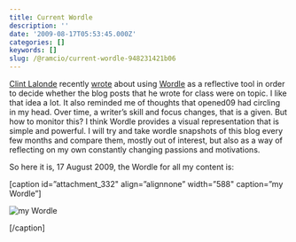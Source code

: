 ```yaml
---
title: Current Wordle
description: ''
date: '2009-08-17T05:53:45.000Z'
categories: []
keywords: []
slug: /@ramcio/current-wordle-948231421b06
---
```


[Clint Lalonde](http://clintlalonde.net/ "Clint Lalonde") recently [wrote](http://clintlalonde.net/2009/08/16/wordle-as-a-blog-self-assesment-tool/) about using [Wordle](http://wordle.net/ "Wordle") as a reflective tool in order to decide whether the blog posts that he wrote for class were on topic. I like that idea a lot. It also reminded me of thoughts that opened09 had circling in my head. Over time, a writer’s skill and focus changes, that is a given. But how to monitor this? I think Wordle provides a visual representation that is simple and powerful. I will try and take wordle snapshots of this blog every few months and compare them, mostly out of interest, but also as a way of reflecting on my own constantly changing passions and motivations.

So here it is, 17 August 2009, the Wordle for all my content is:

\[caption id=”attachment\_332" align=”alignnone” width=”588" caption=”my Wordle”\]

![my Wordle](https://cdn-images-1.medium.com/max/800/0*3AgawgM3PLwEE8yl.gif)

\[/caption\]